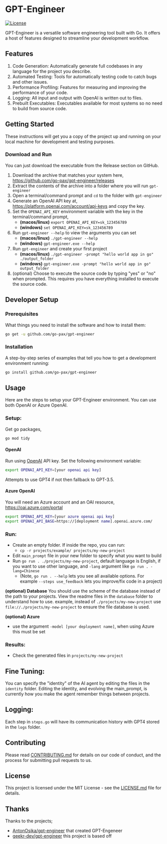 # GPT-Engineer

[![License](https://img.shields.io/badge/License-MIT-blue.svg)](https://opensource.org/licenses/MIT)

GPT-Engineer is a versatile software engineering tool built with Go. It offers a host of features designed to streamline your development workflow.

## Features

1. Code Generation: Automatically generate full codebases in any language for the project you describe.
2. Automated Testing: Tools for automatically testing code to catch bugs and other issues.
3. Performance Profiling: Features for measuring and improving the performance of your code.
4. Logging: All input and output with OpenAI is written out to files.
5. Prebuilt Executables: Executables available for most systems so no need to build from source code.

## Getting Started

These instructions will get you a copy of the project up and running on your local machine for development and testing purposes.

### Download and Run

You can just download the executable from the Release section on GitHub.

1. Download the archive that matches your system here, https://github.com/go-pax/gpt-engineer/releases
2. Extract the contents of the archive into a folder where you will run `gpt-engineer`
3. Open a terminal/command prompt and `cd` to the folder with `gpt-engineer`
4. Generate an OpenAI API key at, https://platform.openai.com/account/api-keys and copy the key.
5. Set the `OPENAI_API_KEY` environment variable with the key in the terminal/command prompt,
   - __(macos/linux)__ `export OPENAI_API_KEY=sk_123456789`
   - __(windows)__ `set OPENAI_API_KEY=sk_123456789`
6. Run `gpt-engineer --help` to view the arguments you can set
   - __(macos/linux)__ `./gpt-engineer --help`
   - __(windows)__ `gpt-engineer.exe --help`
7. Run `gpt-engineer` and create your first project
   - __(macos/linux)__ `./gpt-engineer -prompt "hello world app in go" ./output_folder`
   - __(windows)__ `gpt-engineer.exe -prompt "hello world app in go" output_folder`
8. (optional) Choose to execute the source code by typing "yes" or "no" when prompted. This requires you have everything installed to execute the source code.

## Developer Setup

### Prerequisites

What things you need to install the software and how to install them:

```bash
go get -u github.com/go-pax/gpt-engineer
```

### Installation

A step-by-step series of examples that tell you how to get a development environment running:

```bash
go install github.com/go-pax/gpt-engineer
```

## Usage

Here are the steps to setup your GPT-Engineer environment. You can use both OpenAI or Azure OpenAI.

### Setup:

Get go packages,

```bash
go mod tidy
```

#### OpenAI
Run using [OpenAI](https://platform.openai.com) API key. Set the following environment variable:

```bash
export OPENAI_API_KEY=[your openai api key]
```
Attempts to use GPT4 if not then fallback to GPT-3.5.

#### Azure OpenAI
You will need an Azure account and an OAI resource, https://oai.azure.com/portal

```bash
export OPENAI_API_KEY=[your azure openai api key]
export OPENAI_API_BASE=https://[deployment name].openai.azure.com/
```

### Run:
- Create an empty folder. If inside the repo, you can run:
  - `cp -r projects/example/ projects/my-new-project`
- Edit `main_prompt` file in your new folder to specify what you want to build
- Run `go run . ./projects/my-new-project`, default language is English, if you want to use other language, and `-lang` argument like `go run . -lang=Chinese`
  - (Note, `go run . --help` lets you see all available options. For example `--steps use_feedback` lets you improve/fix code in a project)

**(optional) Database**
You should use the scheme of the database instead of the path to your projects. View the readme files in the `database` folder to understand how to use. example, instead of `./projects/my-new-project` use `file://./projects/my-new-project` to ensure the file database is used.

**(optional) Azure**
- use the argument `-model [your deployment name]`, when using Azure this must be set

### Results:

- Check the generated files in `projects/my-new-project`

## Fine Tuning:

You can specify the "identity" of the AI agent by editing the files in the `identity` folder.
Editing the identity, and evolving the main_prompt, is currently how you make the agent remember things between projects.

## Logging:

Each step in `steps.go` will have its communication history with GPT4 stored in the `logs` folder.


## Contributing

Please read [CONTRIBUTING.md](https://github.com/go-pax/gpt-engineer/CONTRIBUTING.md) for details on our code of conduct, and the process for submitting pull requests to us.

## License

This project is licensed under the MIT License - see the [LICENSE.md](https://github.com/go-pax/gpt-engineer/LICENSE.md) file for details.

## Thanks

Thanks to the projects;
- [AntonOsika/gpt-engineer](https://github.com/AntonOsika/gpt-engineer) that created GPT-Engeneer
- [geekr-dev/gpt-engineer](https://github.com/geekr-dev/gpt-engineer) this project is based off

